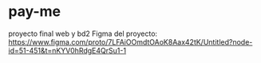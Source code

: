 # pay-me
proyecto final web y bd2
Figma del proyecto: https://www.figma.com/proto/7LFAiOOmdtOAoK8Aax42tK/Untitled?node-id=51-451&t=nKYV0hRdgE4QrSu1-1
